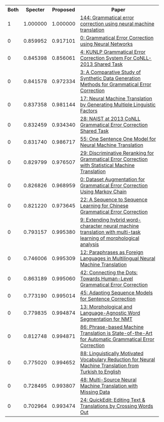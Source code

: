 <html><table><tr>
<th>Both</th>
<th>Specter</th>
<th>Proposed</th>
<th>Paper</th>
</tr>
<tr>
<td>1</td>
<td>1.000000</td>
<td>1.000000</td>
<td><a href="https://www.semanticscholar.org/paper/558044f59a1855fbd08a747fb0fd1ea1ee7c19af">144: Grammatical error correction using neural machine translation</a></td>
</tr>
<tr>
<td>0</td>
<td>0.859952</td>
<td>0.917101</td>
<td><a href="https://www.semanticscholar.org/paper/ea6d8dadd09075a341dc8ae89b37246a8aa84789">0: Grammatical Error Correction using Neural Networks</a></td>
</tr>
<tr>
<td>0</td>
<td>0.845398</td>
<td>0.856061</td>
<td><a href="https://www.semanticscholar.org/paper/b191cf698cfa9f2d151ef5cb0979ab672bee7eba">4: KUNLP Grammatical Error Correction System For CoNLL-2013 Shared Task</a></td>
</tr>
<tr>
<td>0</td>
<td>0.841578</td>
<td>0.972334</td>
<td><a href="https://www.semanticscholar.org/paper/e94d3ad06b51084fabd6265d9ef20860c6a68da2">3: A Comparative Study of Synthetic Data Generation Methods for Grammatical Error Correction</a></td>
</tr>
<tr>
<td>0</td>
<td>0.837358</td>
<td>0.981144</td>
<td><a href="https://www.semanticscholar.org/paper/4f046ad88b8e1f2cf02dc07243d10f1c73c9262d">17: Neural Machine Translation by Generating Multiple Linguistic Factors</a></td>
</tr>
<tr>
<td>0</td>
<td>0.832459</td>
<td>0.934340</td>
<td><a href="https://www.semanticscholar.org/paper/c3837dfed6a7ade4ddb1d63753b650c733522549">28: NAIST at 2013 CoNLL Grammatical Error Correction Shared Task</a></td>
</tr>
<tr>
<td>0</td>
<td>0.831740</td>
<td>0.986717</td>
<td><a href="https://www.semanticscholar.org/paper/aad78a3d0c16deaae546d2fd490c82e2a98bafbb">55: One Sentence One Model for Neural Machine Translation</a></td>
</tr>
<tr>
<td>0</td>
<td>0.829799</td>
<td>0.976507</td>
<td><a href="https://www.semanticscholar.org/paper/61dc593697033409d954134bc0bee98944a8ffe5">29: Discriminative Reranking for Grammatical Error Correction with Statistical Machine Translation</a></td>
</tr>
<tr>
<td>0</td>
<td>0.826826</td>
<td>0.968959</td>
<td><a href="https://www.semanticscholar.org/paper/a2afca64e40a85774ebfe10b02305026d2b372cc">0: Dataset Augmentation for Grammatical Error Correction Using Markov Chain</a></td>
</tr>
<tr>
<td>0</td>
<td>0.821220</td>
<td>0.973645</td>
<td><a href="https://www.semanticscholar.org/paper/5ec6a5d2b003eaa5b1429b8f85b59818b515572b">22: A Sequence to Sequence Learning for Chinese Grammatical Error Correction</a></td>
</tr>
<tr>
<td>0</td>
<td>0.793157</td>
<td>0.995380</td>
<td><a href="https://www.semanticscholar.org/paper/346e012f79ee607f1b563bc66fd8243f1b1ae4e9">9: Extending hybrid word-character neural machine translation with multi-task learning of morphological analysis</a></td>
</tr>
<tr>
<td>0</td>
<td>0.746006</td>
<td>0.995309</td>
<td><a href="https://www.semanticscholar.org/paper/21b59845c4a1d08a65d451cf7165706622b80a0f">12: Paraphrases as Foreign Languages in Multilingual Neural Machine Translation</a></td>
</tr>
<tr>
<td>0</td>
<td>0.863189</td>
<td>0.995060</td>
<td><a href="https://www.semanticscholar.org/paper/83d3e65a65a31a1751499127f897272368dfbce8">42: Connecting the Dots: Towards Human-Level Grammatical Error Correction</a></td>
</tr>
<tr>
<td>0</td>
<td>0.773190</td>
<td>0.995014</td>
<td><a href="https://www.semanticscholar.org/paper/3a31cfc447590bd80a2656ac1dfa962aa3bc88f6">45: Adapting Sequence Models for Sentence Correction</a></td>
</tr>
<tr>
<td>0</td>
<td>0.779835</td>
<td>0.994874</td>
<td><a href="https://www.semanticscholar.org/paper/19885d5b288e6043eb989d296cc12bc8dbead8e3">13: Morphological and Language-Agnostic Word Segmentation for NMT</a></td>
</tr>
<tr>
<td>0</td>
<td>0.812748</td>
<td>0.994871</td>
<td><a href="https://www.semanticscholar.org/paper/b19f365aab0bf8c6cf712c07313b919556bfacc0">86: Phrase-based Machine Translation is State-of-the-Art for Automatic Grammatical Error Correction</a></td>
</tr>
<tr>
<td>0</td>
<td>0.775020</td>
<td>0.994652</td>
<td><a href="https://www.semanticscholar.org/paper/69ffe3277011087b55afaeaef0a3933160beee9a">88: Linguistically Motivated Vocabulary Reduction for Neural Machine Translation from Turkish to English</a></td>
</tr>
<tr>
<td>0</td>
<td>0.728495</td>
<td>0.993807</td>
<td><a href="https://www.semanticscholar.org/paper/f21a9d70319ca99227300349d7bcab5dee5869cd">48: Multi-Source Neural Machine Translation with Missing Data</a></td>
</tr>
<tr>
<td>0</td>
<td>0.702964</td>
<td>0.993474</td>
<td><a href="https://www.semanticscholar.org/paper/cda673b90ff9021aef5be227e736003da1da92f4">24: QuickEdit: Editing Text & Translations by Crossing Words Out</a></td>
</tr>
</table></html>
